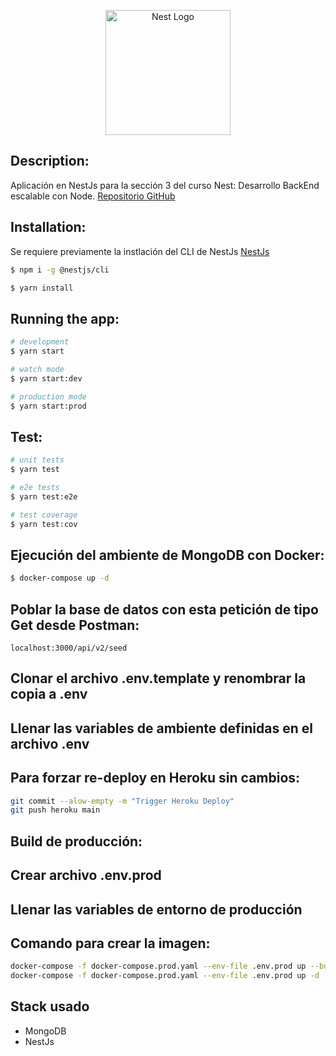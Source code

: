<p align="center">
  <a href="http://nestjs.com/" target="blank"><img src="https://nestjs.com/img/logo-small.svg" width="200" alt="Nest Logo" /></a>
</p>

## Description:

Aplicación en NestJs para la sección 3 del curso Nest: Desarrollo BackEnd escalable con Node.
[Repositorio GitHub](https://github.com/zutjmx/03-pokedex-web-api) 

## Installation:
Se requiere previamente la instlación del CLI de NestJs [NestJs](https://docs.nestjs.com/first-steps)

```bash
$ npm i -g @nestjs/cli
```

```bash
$ yarn install
```

## Running the app:

```bash
# development
$ yarn start

# watch mode
$ yarn start:dev

# production mode
$ yarn start:prod
```

## Test:

```bash
# unit tests
$ yarn test

# e2e tests
$ yarn test:e2e

# test coverage
$ yarn test:cov
```

## Ejecución del ambiente de MongoDB con Docker:

```bash
$ docker-compose up -d
```

## Poblar la base de datos con esta petición de tipo Get desde Postman:

```Postman
localhost:3000/api/v2/seed
```

## Clonar el archivo __.env.template__ y renombrar la copia a __.env__

## Llenar las variables de ambiente definidas en el archivo __.env__

## Para forzar re-deploy en Heroku sin cambios:
```bash
git commit --alow-empty -m "Trigger Heroku Deploy"
git push heroku main
```

## Build de producción:
## Crear archivo __.env.prod__
## Llenar las variables de entorno de producción
## Comando para crear la imagen:
```bash
docker-compose -f docker-compose.prod.yaml --env-file .env.prod up --build
docker-compose -f docker-compose.prod.yaml --env-file .env.prod up -d
```

## Stack usado
* MongoDB
* NestJs
